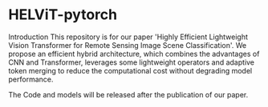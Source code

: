 # HELViT-pytorch
Introduction This repository is for our paper 'Highly Efficient Lightweight Vision Transformer for Remote Sensing Image Scene Classification'. We propose an efficient hybrid architecture, which combines the advantages of CNN and Transformer, leverages some lightweight operators and adaptive token merging to reduce the computational cost without degrading model performance.

The Code and models will be released after the publication of our paper.
